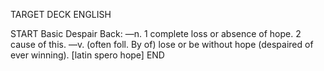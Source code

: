 TARGET DECK
ENGLISH

START
Basic
Despair
Back: —n. 1 complete loss or absence of hope. 2 cause of this. —v. (often foll. By of) lose or be without hope (despaired of ever winning). [latin spero hope]
END
